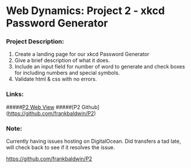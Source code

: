 # Web Dynamics: Project 2 - xkcd Password Generator

### Project Description:

1. Create a landing page for our xkcd Password Generator
2. Give a brief description of what it does.
3. Include an input field for number of word to generate and check boxes for including numbers and special symbols.
4. Validate html & css with no errors.

### Links:
#####[P2 Web View](http://p2.frankpbaldwin.com)
#####[P2 Github] (https://github.com/frankbaldwin/P2)

### Note:

Currently having issues hosting on DigitalOcean. Did transfers a tad late, will check back to see if it resolves the issue.

https://github.com/frankbaldwin/P2